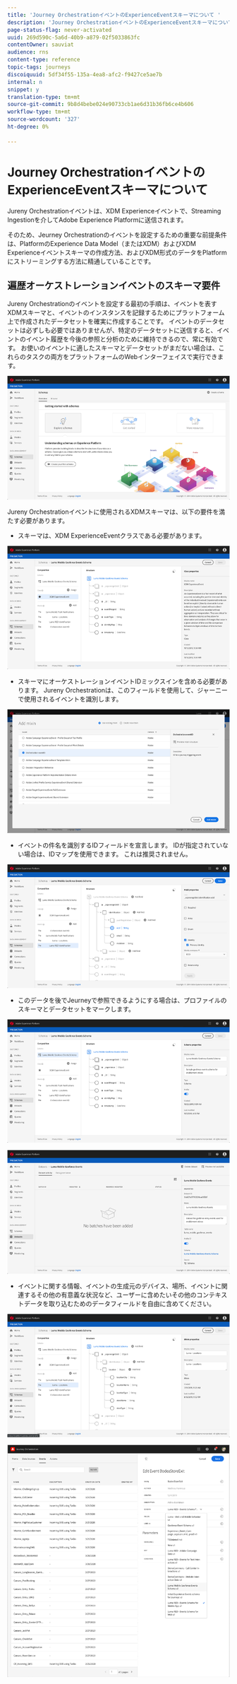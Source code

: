 ```yaml
---
title: 'Journey OrchestrationイベントのExperienceEventスキーマについて '
description: 'Journey OrchestrationイベントのExperienceEventスキーマについて説明します。 '
page-status-flag: never-activated
uuid: 269d590c-5a6d-40b9-a879-02f5033863fc
contentOwner: sauviat
audience: rns
content-type: reference
topic-tags: journeys
discoiquuid: 5df34f55-135a-4ea8-afc2-f9427ce5ae7b
internal: n
snippet: y
translation-type: tm+mt
source-git-commit: 9b8d4bebe024e90733cb1ae6d31b36fb6ce4b606
workflow-type: tm+mt
source-wordcount: '327'
ht-degree: 0%

---
```




# Journey OrchestrationイベントのExperienceEventスキーマについて

Jureny Orchestrationイベントは、XDM Experienceイベントで、Streaming Ingestionを介してAdobe Experience Platformに送信されます。

そのため、Jeurney Orchestrationのイベントを設定するための重要な前提条件は、PlatformのExperience Data Model（またはXDM）およびXDM Experienceイベントスキーマの作成方法、およびXDM形式のデータをPlatformにストリーミングする方法に精通していることです。

## 遍歴オーケストレーションイベントのスキーマ要件

Jureny Orchestrationのイベントを設定する最初の手順は、イベントを表すXDMスキーマと、イベントのインスタンスを記録するためにプラットフォーム上で作成されたデータセットを確実に作成することです。 イベントのデータセットは必ずしも必要ではありませんが、特定のデータセットに送信すると、イベントのイベント履歴を今後の参照と分析のために維持できるので、常に有効です。 お使いのイベントに適したスキーマとデータセットがまだない場合は、これらのタスクの両方をプラットフォームのWebインターフェイスで実行できます。

![](../assets/schema1.png)

Jureny Orchestrationイベントに使用されるXDMスキーマは、以下の要件を満たす必要があります。

* スキーマは、XDM ExperienceEventクラスである必要があります。

![](../assets/schema2.png)

* スキーマにオーケストレーションイベントIDミックスインを含める必要があります。 Jureny Orchestrationは、このフィールドを使用して、ジャーニーで使用されるイベントを識別します。

![](../assets/schema3.png)

* イベントの件名を識別するIDフィールドを宣言します。 IDが指定されていない場合は、IDマップを使用できます。 これは推奨されません。

![](../assets/schema4.png)

* このデータを後でJeurneyで参照できるようにする場合は、プロファイルのスキーマとデータセットをマークします。

![](../assets/schema5.png)

![](../assets/schema6.png)

* イベントに関する情報、イベントの生成元のデバイス、場所、イベントに関連するその他の有意義な状況など、ユーザーに含めたいその他のコンテキストデータを取り込むためのデータフィールドを自由に含めてください。

![](../assets/schema7.png)

![](../assets/schema8.png)